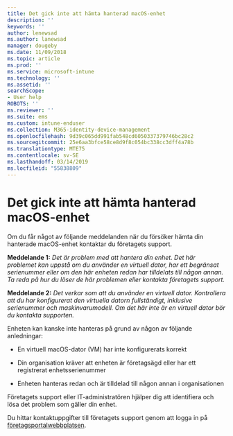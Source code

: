 ```yaml
---
title: Det gick inte att hämta hanterad macOS-enhet
description: ''
keywords: ''
author: lenewsad
ms.author: lanewsad
manager: dougeby
ms.date: 11/09/2018
ms.topic: article
ms.prod: ''
ms.service: microsoft-intune
ms.technology: ''
ms.assetid: ''
searchScope:
- User help
ROBOTS: ''
ms.reviewer: ''
ms.suite: ems
ms.custom: intune-enduser
ms.collection: M365-identity-device-management
ms.openlocfilehash: 9d39c065dd991fab548cd6050337379746bc28c2
ms.sourcegitcommit: 25e6aa3bfce58ce8d9f8c054bc338cc3dff4a78b
ms.translationtype: MTE75
ms.contentlocale: sv-SE
ms.lasthandoff: 03/14/2019
ms.locfileid: "55838809"
---
```

# <a name="unable-to-get-macos-device-managed"></a>Det gick inte att hämta hanterad macOS-enhet

Om du får något av följande meddelanden när du försöker hämta din hanterade macOS-enhet kontaktar du företagets support.

**Meddelande 1:** *Det är problem med att hantera din enhet. Det här problemet kan uppstå om du använder en virtuell dator, har ett begränsat serienummer eller om den här enheten redan har tilldelats till någon annan. Ta reda på hur du löser de här problemen eller kontakta företagets support.*

**Meddelande 2:** *Det verkar som att du använder en virtuell dator. Kontrollera att du har konfigurerat den virtuella datorn fullständigt, inklusive serienummer och maskinvarumodell. Om det här inte är en virtuell dator bör du kontakta supporten.*  

Enheten kan kanske inte hanteras på grund av någon av följande anledningar: 

* En virtuell macOS-dator (VM) har inte konfigurerats korrekt   

* Din organisation kräver att enheten är företagsägd eller har ett registrerat enhetsserienummer   

* Enheten hanteras redan och är tilldelad till någon annan i organisationen  

Företagets support eller IT-administratören hjälper dig att identifiera och lösa det problem som gäller din enhet.  

Du hittar kontaktuppgifter till företagets support genom att logga in på [företagsportalwebbplatsen](https://go.microsoft.com/fwlink/?linkid=2010980).
